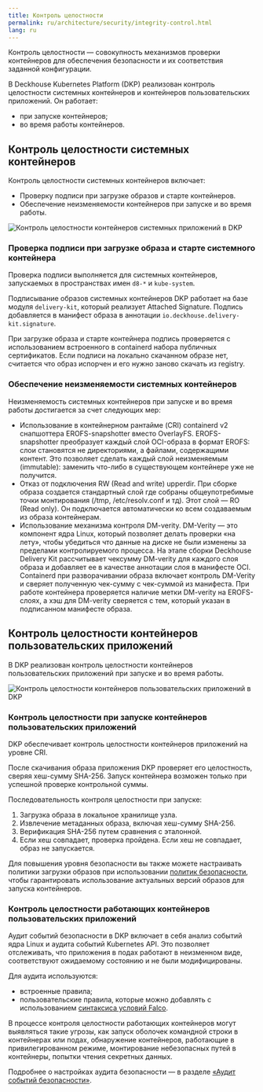 ```yaml
---
title: Контроль целостности
permalink: ru/architecture/security/integrity-control.html
lang: ru
---
```


Контроль целостности — совокупность механизмов проверки контейнеров для обеспечения безопасности и их соответствия заданной конфигурации.

В Deckhouse Kubernetes Platform (DKP) реализован контроль целостности системных контейнеров и контейнеров пользовательских приложений. Он работает:

- при запуске контейнеров;
- во время работы контейнеров.

## Контроль целостности системных контейнеров

Контроль целостности системных контейнеров включает:

- Проверку подписи при загрузке образов и старте контейнеров.
- Обеспечение неизменяемости контейнеров при запуске и во время работы.

![Контроль целостности контейнеров системных приложений в DKP](../../images/architecture/security/integrity-control-system-applications.png)

### Проверка подписи при загрузке образа и старте системного контейнера

Проверка подписи выполняется для системных контейнеров, запускаемых в пространствах имен `d8-*` и `kube-system`.

Подписывание образов системных контейнеров DKP работает на базе модуля `delivery-kit`, который реализует Attached Signature. Подпись добавляется в манифест образа в аннотации `io.deckhouse.delivery-kit.signature`.

При загрузке образа и старте контейнера подпись проверяется с использованием встроенного в containerd набора публичных сертификатов. Если подписи на локально скачанном образе нет, считается что образ испорчен и его нужно заново скачать из registry.

### Обеспечение неизменяемости системных контейнеров

Неизменяемость системных контейнеров при запуске и во время работы достигается за счет следующих мер:

- Использование в контейнерном рантайме (CRI) containerd v2 снапшоттера EROFS-snapshotter вместо OverlayFS. EROFS-snapshotter преобразует каждый слой OCI-образа в формат EROFS: слои становятся не директориями, а файлами, содержащими контент. Это позволяет сделать каждый слой неизменяемым (immutable): заменить что-либо в существующем контейнере уже не получится.
- Отказ от подключения RW (Read and write) upperdir. При сборке образа создается стандартный слой где собраны общеупотребимые точки монтирования (/tmp, /etc/resolv.conf и тд). Этот слой — RO (Read only). Он подключается автоматически ко всем создаваемым из образа контейнерам.
- Использование механизма контроля DM-verity. DM-Verity — это компонент ядра Linux, который позволяет делать проверки «на лету», чтобы убедиться что данные на диске не были изменены за пределами контролируемого процесса. На этапе сборки Deckhouse Delivery Kit рассчитывает чексумму DM-verity для каждого слоя образа и добавляет ее в качестве аннотации слоя в манифесте OCI.
Containerd при разворачивании образа включает контроль DM-Verity и сверяет полученную чек-сумму с чек-суммой из манифеста. При работе контейнера проверяется наличие метки DM-verity на EROFS-слоях, а хэш для DM-verity сверяется с тем, который указан в подписанном манифесте образа.

## Контроль целостности контейнеров пользовательских приложений

В DKP реализован контроль целостности контейнеров пользовательских приложений при запуске и во время работы.

![Контроль целостности контейнеров пользовательских приложений в DKP](../../images/architecture/security/integrity-control-user-applications.png)

### Контроль целостности при запуске контейнеров пользовательских приложений

DKP обеспечивает контроль целостности контейнеров приложений на уровне CRI.

После скачивания образа приложения DKP проверяет его целостность, сверяя хеш-сумму SHA-256.
Запуск контейнера возможен только при успешной проверке контрольной суммы.

Последовательность контроля целостности при запуске:

1. Загрузка образа в локальное хранилище узла.
1. Извлечение метаданных образа, включая хеш-сумму SHA-256.
1. Верификация SHA-256 путем сравнения с эталонной.
1. Если хеш совпадает, проверка пройдена. Если хеш не совпадает, образ не запускается.

Для повышения уровня безопасности вы также можете настраивать политики загрузки образов при использовании [политик безопасности](../../admin/configuration/security/policies.html), чтобы гарантировать использование актуальных версий образов для запуска контейнеров.

### Контроль целостности работающих контейнеров пользовательских приложений

Аудит событий безопасности в DKP включает в себя анализ событий ядра Linux и аудита событий Kubernetes API. Это позволяет отслеживать, что приложения в подах работают в неизменном виде, соответствуют ожидаемому состоянию и не были модифицированы.

Для аудита используются:

- встроенные правила;
- пользовательские правила, которые можно добавлять с использованием [синтаксиса условий Falco](https://falco.org/docs/concepts/rules/conditions/).

В процессе контроля целостности работающих контейнеров могут выявляться такие угрозы, как запуск оболочек командной строки в контейнерах или подах, обнаружение контейнеров, работающие в привилегированном режиме, монтирование небезопасных путей в контейнеры, попытки чтения секретных данных.

Подробнее о настройках аудита безопасности — в разделе [«Аудит событий безопасности»](../../admin/configuration/security/events/runtime-audit.html).
